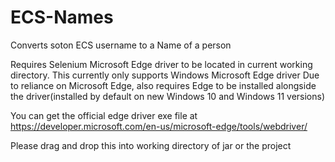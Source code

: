 # ECS-Names
Converts soton ECS username to a Name of a person

Requires Selenium Microsoft Edge driver to be located in current working directory.
This currently only supports Windows Microsoft Edge driver
Due to reliance on Microsoft Edge, also requires Edge to be installed alongside the driver(installed by default on new Windows 10 and Windows 11 versions)

You can get the official edge driver exe file at
https://developer.microsoft.com/en-us/microsoft-edge/tools/webdriver/

Please drag and drop this into working directory of jar or the project
